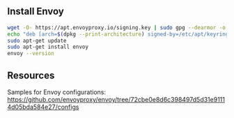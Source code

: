 ## Install Envoy

```sh
wget -O- https://apt.envoyproxy.io/signing.key | sudo gpg --dearmor -o /etc/apt/keyrings/envoy-keyring.gpg
echo "deb [arch=$(dpkg --print-architecture) signed-by=/etc/apt/keyrings/envoy-keyring.gpg] https://apt.envoyproxy.io focal main" | sudo tee /etc/apt/sources.list.d/envoy.list
sudo apt-get update
sudo apt-get install envoy
envoy --version
```

## Resources

Samples for Envoy configurations: https://github.com/envoyproxy/envoy/tree/72cbe0e8d6c398497d5d31e91114d05bda584e27/configs